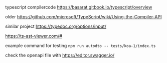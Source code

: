 typescript compilercode 
https://basarat.gitbook.io/typescript/overview

older
https://github.com/microsoft/TypeScript/wiki/Using-the-Compiler-API

similar project
https://typedoc.org/options/input/


https://ts-ast-viewer.com/#


example command for testing `npm run autodto -- tests/koa-1/index.ts`

check the openapi file with https://editor.swagger.io/